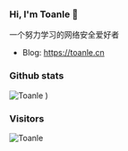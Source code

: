 ### Hi, I'm Toanle 👋

一个努力学习的网络安全爱好者
* Blog: https://toanle.cn

### Github stats
![Toanle](https://github-readme-stats.vercel.app/api?username=Toanlele&show_icons=true&theme=tokyonight&&count_private=true )
)


### Visitors
![Toanle](https://profile-counter.glitch.me/Toanlele/count.svg)
<!--
**Toanlele/Toanlele** is a ✨ _special_ ✨ repository because its `README.md` (this file) appears on your GitHub profile.

Here are some ideas to get you started:

- 🔭 I’m currently working on ...
- 🌱 I’m currently learning ...
- 👯 I’m looking to collaborate on ...
- 🤔 I’m looking for help with ...
- 💬 Ask me about ...
- 📫 How to reach me: ...
- 😄 Pronouns: ...
- ⚡ Fun fact: ...
-->

